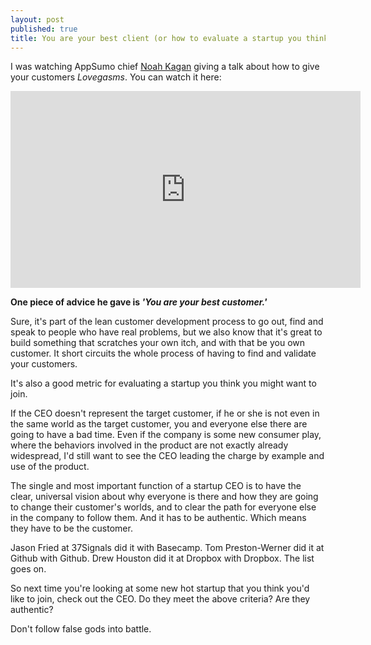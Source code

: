 ```yaml
---
layout: post
published: true
title: You are your best client (or how to evaluate a startup you think you want to join)
---
```


I was watching AppSumo chief [Noah Kagan](http://twitter.com/noahkagan) giving a talk about how to give your customers _Lovegasms_. You can watch it here:

<iframe width="560" height="315" src="http://www.youtube.com/embed/GQhzKbjkBr4" frameborder="0" allowfullscreen></iframe>


**One piece of advice he gave is _'You are your best customer.'_**

Sure, it's part of the lean customer development process to go out, find and speak to people who have real problems, but we also know that it's great to build something that scratches your own itch, and with that be you own customer. It short circuits the whole process of having to find and validate your customers. 

It's also a good metric for evaluating a startup you think you might want to join. 

If the CEO doesn't represent the target customer, if he or she is not even in the same world as the target customer, you and everyone else there are going to have a bad time. Even if the company is some new consumer play, where the behaviors involved in the product are not exactly already widespread, I'd still want to see the CEO leading the charge by example and use of the product. 

The single and most important function of a startup CEO is to have the clear, universal vision about why everyone is there and how they are going to change their customer's worlds, and to clear the path for everyone else in the company to follow them. And it has to be authentic. Which means they have to be the customer. 

Jason Fried at 37Signals did it with Basecamp. Tom Preston-Werner did it at Github with Github. Drew Houston did it at Dropbox with Dropbox. The list goes on. 

So next time you're looking at some new hot startup that you think you'd like to join, check out the CEO. Do they meet the above criteria? Are they authentic? 

Don't follow false gods into battle. 
